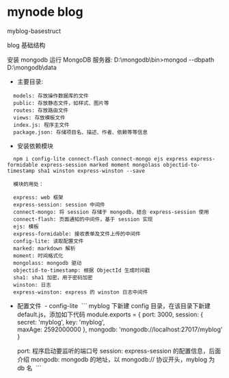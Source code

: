 # mynode blog

myblog-basestruct

blog 基础结构

安装 mongodb  运行 MongoDB 服务器: D:\mongodb\bin>mongod --dbpath D:\mongodb\data  

* 主要目录:
```
  models: 存放操作数据库的文件
  public: 存放静态文件，如样式、图片等
  routes: 存放路由文件
  views: 存放模板文件
  index.js: 程序主文件
  package.json: 存储项目名、描述、作者、依赖等等信息
```
* 安装依赖模块
```
  npm i config-lite connect-flash connect-mongo ejs express express-formidable express-session marked moment mongolass objectid-to-timestamp sha1 winston express-winston --save
  
  模块的用处：

  express: web 框架
  express-session: session 中间件
  connect-mongo: 将 session 存储于 mongodb，结合 express-session 使用
  connect-flash: 页面通知的中间件，基于 session 实现
  ejs: 模板
  express-formidable: 接收表单及文件上传的中间件
  config-lite: 读取配置文件
  marked: markdown 解析
  moment: 时间格式化
  mongolass: mongodb 驱动
  objectid-to-timestamp: 根据 ObjectId 生成时间戳
  sha1: sha1 加密，用于密码加密
  winston: 日志
  express-winston: express 的 winston 日志中间件
```

*  配置文件
  - config-lite
  ```
    myblog 下新建 config 目录，在该目录下新建 default.js，添加如下代码
    module.exports = {
      port: 3000,
      session: {
        secret: 'myblog',
        key: 'myblog',  
        maxAge: 2592000000
      },
      mongodb: 'mongodb://localhost:27017/myblog'
    }
    
    port: 程序启动要监听的端口号
    session: express-session 的配置信息，后面介绍
    mongodb: mongodb 的地址，以 mongodb:// 协议开头，myblog 为 db 名
  ```

